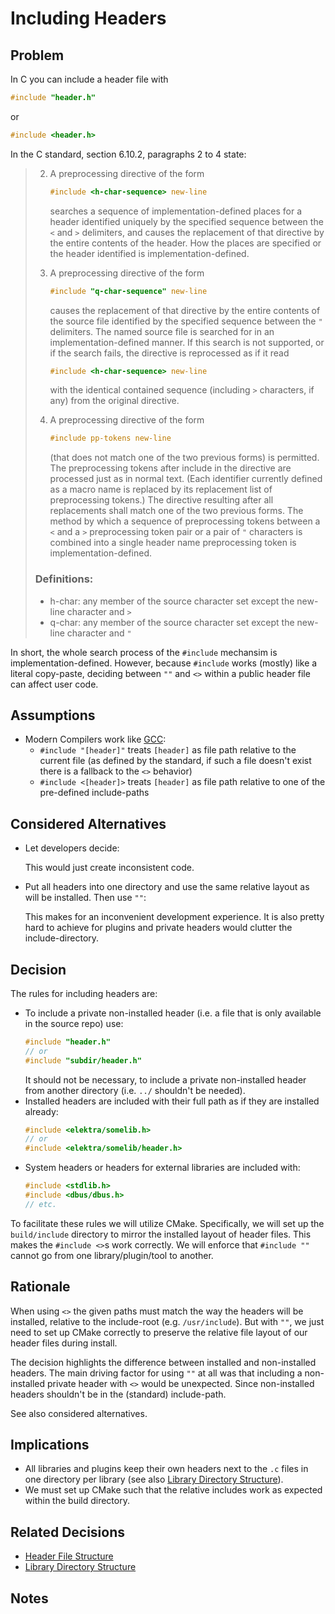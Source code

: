 # Including Headers

## Problem

In C you can include a header file with

```c
#include "header.h"
```

or

```c
#include <header.h>
```

In the C standard, section 6.10.2, paragraphs 2 to 4 state:

> 2. A preprocessing directive of the form
>
>    ```c
>    #include <h-char-sequence> new-line
>    ```
>
>    searches a sequence of implementation-defined places for a header identified uniquely by the specified sequence between the `<` and `>` delimiters, and causes the replacement of that directive by the entire contents of the header. How the places are specified or the header identified is implementation-defined.
>
> 3. A preprocessing directive of the form
>
>    ```c
>    #include "q-char-sequence" new-line
>    ```
>
>    causes the replacement of that directive by the entire contents of the source file identified by the specified sequence between the `"` delimiters. The named source file is searched for in an implementation-defined manner. If this search is not supported, or if the search fails, the directive is reprocessed as if it read
>
>    ```c
>    #include <h-char-sequence> new-line
>    ```
>
>    with the identical contained sequence (including `>` characters, if any) from the original directive.
>
> 4. A preprocessing directive of the form
>
>    ```c
>    #include pp-tokens new-line
>    ```
>
>    (that does not match one of the two previous forms) is permitted. The preprocessing tokens after include in the directive are processed just as in normal text. (Each identifier currently defined as a macro name is replaced by its replacement list of preprocessing tokens.) The directive resulting after all replacements shall match one of the two previous forms. The method by which a sequence of preprocessing tokens between a `<` and a `>` preprocessing token pair or a pair of `"` characters is combined into a single header name preprocessing token is implementation-defined.
>
> ### Definitions:
>
> - h-char: any member of the source character set except the new-line character and `>`
> - q-char: any member of the source character set except the new-line character and `"`

In short, the whole search process of the `#include` mechansim is implementation-defined.
However, because `#include` works (mostly) like a literal copy-paste, deciding between `""` and `<>` within a public header file can affect user code.

## Assumptions

- Modern Compilers work like [GCC](https://gcc.gnu.org/onlinedocs/cpp/Search-Path.html):
  - `#include "[header]"` treats `[header]` as file path relative to the current file (as defined by the standard, if such a file doesn't exist there is a fallback to the `<>` behavior)
  - `#include <[header]>` treats `[header]` as file path relative to one of the pre-defined include-paths

## Considered Alternatives

- Let developers decide:

  This would just create inconsistent code.

- Put all headers into one directory and use the same relative layout as will be installed. Then use `""`:

  This makes for an inconvenient development experience. It is also pretty hard to achieve for plugins and private headers would clutter the include-directory.

## Decision

The rules for including headers are:

- To include a private non-installed header (i.e. a file that is only available in the source repo) use:
  ```c
  #include "header.h"
  // or
  #include "subdir/header.h"
  ```
  It should not be necessary, to include a private non-installed header from another directory (i.e. `../` shouldn't be needed).
- Installed headers are included with their full path as if they are installed already:
  ```c
  #include <elektra/somelib.h>
  // or
  #include <elektra/somelib/header.h>
  ```
- System headers or headers for external libraries are included with:
  ```c
  #include <stdlib.h>
  #include <dbus/dbus.h>
  // etc.
  ```

To facilitate these rules we will utilize CMake.
Specifically, we will set up the `build/include` directory to mirror the installed layout of header files.
This makes the `#include <>`s work correctly.
We will enforce that `#include ""` cannot go from one library/plugin/tool to another.

## Rationale

When using `<>` the given paths must match the way the headers will be installed, relative to the include-root (e.g. `/usr/include`).
But with `""`, we just need to set up CMake correctly to preserve the relative file layout of our header files during install.

The decision highlights the difference between installed and non-installed headers.
The main driving factor for using `""` at all was that including a non-installed private header with `<>` would be unexpected.
Since non-installed headers shouldn't be in the (standard) include-path.

See also considered alternatives.

## Implications

- All libraries and plugins keep their own headers next to the `.c` files in one directory per library (see also [Library Directory Structure](library_directory_structure.md)).
- We must set up CMake such that the relative includes work as expected within the build directory.

## Related Decisions

- [Header File Structure](header_file_structure.md)
- [Library Directory Structure](library_directory_structure.md)

## Notes
